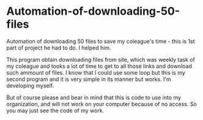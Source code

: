 # Automation-of-downloading-50-files

Automation of downloading 50 files to save my coleague's time - this is 1st part of project he had to do. I helped him. 

This program obtain downloading files from site, which was weekly task of my coleague and tooks a lot of time to get to all those links and download such ammount of files. I know that I could use some loop but this is my second program and it is very simple in its manner but works. I'm developing myself.

But of course please and bear in mind that this is code to use into my organization, and will not work on your computer because of no access. So you may just see the code of my work.
